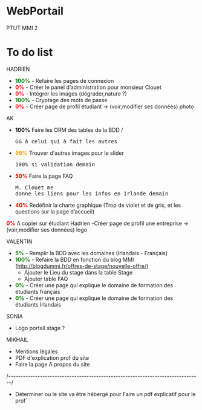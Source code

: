 # WebPortail
PTUT MMI 2


# To do list
HADRIEN
- <b style='color:green'>100%</b> - Refaire les pages de connexion
- <b style='color:red'>0%</b> - Créer le panel d’administration pour monsieur Clouet 
- <b style='color:red'>0%</b> - Intégrer les images (dégrader,nature ?)
- <b style='color:green'>100%</b> - Cryptage des mots de passe
- <b style='color:red'>0%</b> - Créer page de profil étudiant -> (voir,modifier ses données) photo

 AK
- <b style='color=red'>100%</b> Faire les ORM des tables de la BDD / <pre>GG à celui qui à fait les autres</pre>
- <b style='color:orange'>99%</b> Trouver d'autres images pour le slider <pre>100% si validation demain</pre>
- <b style='color:red'>50%</b> Faire la page FAQ <pre>M. Clouet me donne les liens pour les infos en Irlande demain</pre>
- <b style='color:red'>40%</b> Redéfinir la charte graphique (Trop de violet et de gris, et les questions sur la page d’accueil) 


<b style='color:red'>0%</b> A copier sur étudiant Hadrien 
	-Créer page de profil une entreprise -> (voir,modifier ses données) logo

VALENTIN
- <b style='color:green'>5%</b> - Remplir la BDD avec les domaines (Irlandais - Français)
- <b style='color:green'>100%</b> - Refaire la BDD en fonction du blog MMI (http://blogdummi.fr/offres-de-stage/nouvelle-offre/)
	 -  Ajouter le Lieu du stage dans la table Stage
	 -  Ajouter table FAQ
- <b style='color:green'>0%</b> - Créer une page qui explique le domaine de formation des étudiants français
- <b style='color:green'>0%</b> - Créer une page qui explique le domaine de formation des étudiants Irlandais


SONIA
- Logo portail stage ?

MIKHAIL
- Mentions légales
- PDF d'explication prof du site
- Faire la page A propos du site


/*-------------------------------------------------------------------------------*/
- Déterminer ou le site va être hébergé pour Faire un pdf explicatif pour le prof`
